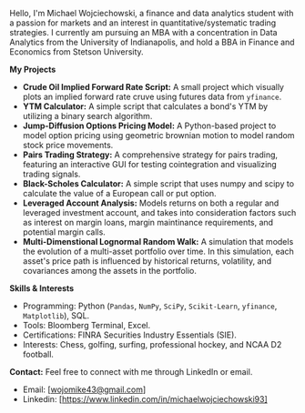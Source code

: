 Hello, I'm Michael Wojciechowski, a finance and data analytics student with a passion for markets and an interest in quantitative/systematic trading strategies. 
I currently am pursuing an MBA with a concentration in Data Analytics from the University of Indianapolis, and hold a BBA in Finance and Economics from Stetson University. 


**My Projects**

- **Crude Oil Implied Forward Rate Script:** A small project which visually plots an implied forward rate cruve using futures data from `yfinance`.
- **YTM Calculator:** A simple script that calculates a bond's YTM by utilizing a binary search algorithm.
- **Jump-Diffusion Options Pricing Model:** A Python-based project to model option pricing using geometric brownian motion to model random stock price movements. 
- **Pairs Trading Strategy:** A comprehensive strategy for pairs trading, featuring an interactive GUI for testing cointegration and visualizing trading signals.
- **Black-Scholes Calculator:** A simple script that uses numpy and scipy to calculate the value of a European call or put option.
- **Leveraged Account Analysis:** Models returns on both a regular and leveraged investment account, and takes into consideration factors such as interest on margin loans, margin maintinance requirements, and potential margin calls.
- **Multi-Dimenstional Lognormal Random Walk:** A simulation that models the evolution of a multi-asset portfolio over time. In this simulation, each asset's price path is influenced by historical returns, volatility, and covariances among the assets in the portfolio.


**Skills & Interests**
- Programming: Python (`Pandas`, `NumPy`, `SciPy`, `Scikit-Learn`, `yfinance`, `Matplotlib`), SQL.
- Tools: Bloomberg Terminal, Excel.
- Certifications: FINRA Securities Industry Essentials (SIE).
- Interests: Chess, golfing, surfing, professional hockey, and NCAA D2 football.

**Contact:**
Feel free to connect with me through LinkedIn or email.
- Email: [wojomike43@gmail.com]
- Linkedin: [https://www.linkedin.com/in/michaelwojciechowski93]

